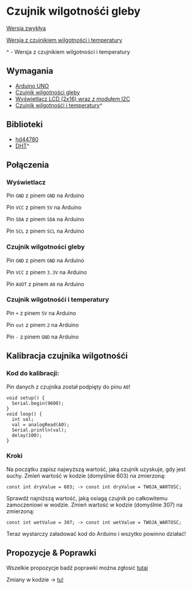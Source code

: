 # Czujnik wilgotnośći gleby
[Wersja zwykłya](https://github.com/vBagieta/soil-moisture-sensor/blob/main/soil-moisture-sensor.ino)

[Wersja z czujnikiem wilgotności i temperatury](https://github.com/vBagieta/soil-moisture-sensor/blob/main/soil-moisture-sensor-env.ino)

^ - Wersja z czujnikiem wilgotności i temperatury
## Wymagania
- [Arduino UNO](https://botland.com.pl/arduino-seria-podstawowa-oryginalne-plytki/1060-arduino-uno-rev3-a000066-7630049200050.html)
- [Czujnik wilgotności gleby](https://botland.com.pl/gravity-czujniki-pogodowe/10305-dfrobot-gravity-analogowy-czujnik-wilgotnosci-gleby-odporny-na-korozje-sen0193-5903351243155.html?cd=18298825651&ad=&kd=&gclid=CjwKCAjwgqejBhBAEiwAuWHioMwWA4SEuGi1RUKJWuG2f7o5MhYemAxIOgkFh670djLlfkb2HUvX_BoCisoQAvD_BwE)
- [Wyświetlacz LCD (2x16) wraz z modułem I2C](https://botland.com.pl/wyswietlacze-alfanumeryczne-i-graficzne/2351-wyswietlacz-lcd-2x16-znakow-niebieski-konwerter-i2c-lcm1602-5904422309244.html)
- [Czujnik wilgotnośći i temperatury](https://botland.com.pl/czujniki-multifunkcyjne/1886-czujnik-temperatury-i-wilgotnosci-dht11-modul-przewody-5903351242448.html?cd=18298825138&ad=&kd=&gclid=CjwKCAjwgqejBhBAEiwAuWHioJbbUovxF6pOOuP1HUgdDNM5c0fvh1O-9PxHxg97GvXvbL3xxiLDmRoC1_MQAvD_BwE)^

## Biblioteki
- [hd44780](https://www.arduinolibraries.info/libraries/hd44780)
- [DHT](https://github.com/markruys/arduino-DHT)^
## Połączenia

### Wyświetlacz
Pin `GND` z pinem `GND` na Arduino

Pin `VCC` z pinem `5V` na Arduino

Pin `SDA` z pinem `SDA` na Arduino

Pin `SCL` z pinem `SCL` na Arduino

### Czujnik wilgotności gleby
Pin `GND` z pinem `GND` na Arduino

Pin `VCC` z pinem `3.3V` na Arduino

Pin `AUOT` z pinem `A0` na Arduino

### Czujnik wilgotnośći i temperatury
Pin `+` z pinem `5V` na Arduino

Pin `out` z pinem `2` na Arduino

Pin `-` z pinem `GND` na Arduino


## Kalibracja czujnika wilgotnośći
### Kod do kalibracji:
Pin danych z czujnika został podpięty do pinu `A0`!

```
void setup() {
  Serial.begin(9600);
}
void loop() {
  int val;
  val = analogRead(A0);
  Serial.println(val);
  delay(100);
}
```
### Kroki
Na początku zapisz najwyższą wartość, jaką czujnik uzyskuje, gdy jest suchy. Zmień wartość w kodzie (domyślnie 603) na zmierzoną:
```
const int dryValue = 603; -> const int dryValue = TWOJA_WARTOŚĆ;
```


Sprawdź najniższą wartość, jaką osiagą czujnik po całkowitemu zamoczeniowi w wodzie.  Zmień wartość w kodzie (domyślnie 307) na zmierzoną:

```
const int wetValue = 307; -> const int wetValue = TWOJA_WARTOŚĆ;
```

Teraz wystarczy załadować kod do Arduino i wszytko powinno działać!

## Propozycje & Poprawki
Wszelkie propozycje badź poprawki można zgłosić [tutaj](https://github.com/vBagieta/soil-moisture-sensor/issues)

Zmiany w kodzie -> [tu!](https://github.com/vBagieta/soil-moisture-sensor/compare)

